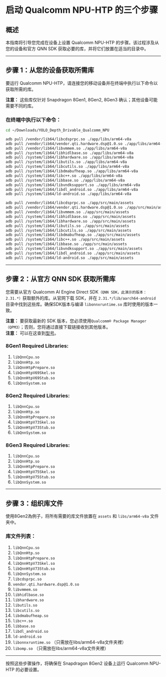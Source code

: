 # 启动 Qualcomm NPU-HTP 的三个步骤

## 概述
本指南将引导您完成在设备上设置 Qualcomm NPU-HTP 的步骤。该过程涉及从您的设备和官方 QNN SDK 获取必要的库，并将它们放置在适当的目录中。

---

## 步骤 1：从您的设备获取所需库
要运行 Qualcomm NPU-HTP，请连接您的移动设备并在终端中执行以下命令以获取所需的库。

**注意：** 这些库仅针对 Snapdragon 8Gen1, 8Gen2, 8Gen3 确认；其他设备可能需要不同的库。

### 在终端中执行以下命令：
```bash
cd ~/Downloads/YOLO_Depth_Drivable_Qualcomm_NPU

adb pull /vendor/lib64/libcdsprpc.so ./app/libs/arm64-v8a
adb pull /vendor/lib64/vendor.qti.hardware.dsp@1.0.so ./app/libs/arm64-v8a
adb pull /vendor/lib64/libvmmem.so ./app/libs/arm64-v8a
adb pull /system/lib64/libhidlbase.so ./app/libs/arm64-v8a
adb pull /system/lib64/libhardware.so ./app/libs/arm64-v8a
adb pull /system/lib64/libutils.so ./app/libs/arm64-v8a
adb pull /system/lib64/libcutils.so ./app/libs/arm64-v8a
adb pull /system/lib64/libdmabufheap.so ./app/libs/arm64-v8a
adb pull /system/lib64/libc++.so ./app/libs/arm64-v8a
adb pull /system/lib64/libbase.so ./app/libs/arm64-v8a
adb pull /system/lib64/libvndksupport.so ./app/libs/arm64-v8a
adb pull /system/lib64/libdl_android.so ./app/libs/arm64-v8a
adb pull /system/lib64/ld-android.so ./app/libs/arm64-v8a

adb pull /vendor/lib64/libcdsprpc.so ./app/src/main/assets
adb pull /vendor/lib64/vendor.qti.hardware.dsp@1.0.so ./app/src/main/assets
adb pull /vendor/lib64/libvmmem.so ./app/src/main/assets
adb pull /system/lib64/libhidlbase.so ./app/src/main/assets
adb pull /system/lib64/libhardware.so ./app/src/main/assets
adb pull /system/lib64/libutils.so ./app/src/main/assets
adb pull /system/lib64/libcutils.so ./app/src/main/assets
adb pull /system/lib64/libdmabufheap.so ./app/src/main/assets
adb pull /system/lib64/libc++.so ./app/src/main/assets
adb pull /system/lib64/libbase.so ./app/src/main/assets
adb pull /system/lib64/libvndksupport.so ./app/src/main/assets
adb pull /system/lib64/libdl_android.so ./app/src/main/assets
adb pull /system/lib64/ld-android.so ./app/src/main/assets
```

---

## 步骤 2：从官方 QNN SDK 获取所需库

您需要从官方 Qualcomm AI Engine Direct SDK`（QNN SDK，此演示的版本：2.31.*）`获取额外的库。从官网下载 SDK，并在 `2.31.*/lib/aarch64-android` 目录中找到这些库。确保SDK版本与编译 `libonnxruntime.so` 库时使用的版本一致。

**注意：** 要获取最新的 SDK 版本，您必须使用`Qualcomm® Package Manager（QPM3）`；否则，您将通过直接下载链接收到其他版本。<br> 
**注意：** 可以在这查到[型号](https://docs.qualcomm.com/bundle/publicresource/topics/80-63442-50/overview.html#supported-snapdragon-devices)。

### 8Gen1 Required Libraries:
1. `libQnnCpu.so`
2. `libQnnHtp.so`
3. `libQnnHtpPrepare.so`
4. `libQnnHtpV69Skel.so`
5. `libQnnHtpV69Stub.so`
6. `libQnnSystem.so`

### 8Gen2 Required Libraries:
1. `libQnnCpu.so`
2. `libQnnHtp.so`
3. `libQnnHtpPrepare.so`
4. `libQnnHtpV73Skel.so`
5. `libQnnHtpV73Stub.so`
6. `libQnnSystem.so`

### 8Gen3 Required Libraries:
1. `libQnnCpu.so`
2. `libQnnHtp.so`
3. `libQnnHtpPrepare.so`
4. `libQnnHtpV75Skel.so`
5. `libQnnHtpV75Stub.so`
6. `libQnnSystem.so`
---

## 步骤 3：组织库文件

使用8Gen2為例子，将所有需要的库文件放置在 `assets` 和 `libs/arm64-v8a` 文件夹中。

### 库文件列表：
1. `libQnnCpu.so`
2. `libQnnHtp.so`
3. `libQnnHtpPrepare.so`
4. `libQnnHtpV73Skel.so`
5. `libQnnHtpV73Stub.so`
6. `libQnnSystem.so`
7. `libcdsprpc.so`
8. `vendor.qti.hardware.dsp@1.0.so`
9. `libvmmem.so`
10. `libhidlbase.so`
11. `libhardware.so`
12. `libutils.so`
13. `libcutils.so`
14. `libdmabufheap.so`
15. `libc++.so`
16. `libbase.so`
17. `libdl_android.so`
18. `ld-android.so`
19. `libonnxruntime.so` （只需放在libs/arm64-v8a文件夹裡）
20. `libomp.so` （只需放在libs/arm64-v8a文件夹裡）

---

按照这些步骤操作，将确保在 Snapdragon 8Gen2 设备上运行 Qualcomm NPU-HTP 的必要设置。

